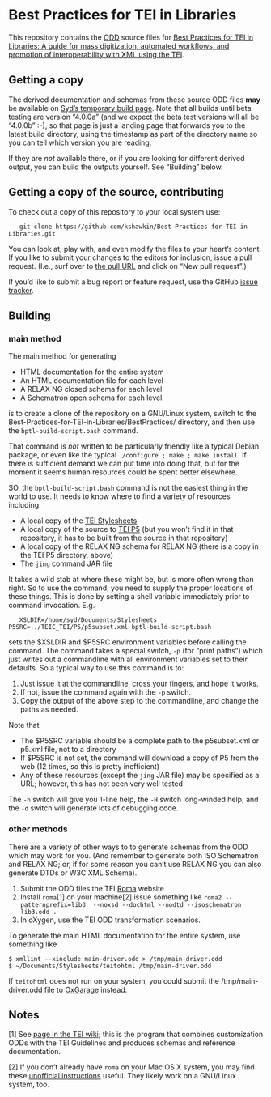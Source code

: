 # Best Practices for TEI in Libraries

This repository contains the [ODD](http://wiki.tei-c.org/index.php/ODD) source files for [Best Practices for TEI in Libraries: A guide for mass digitization, automated workflows, and promotion of interoperability with XML using the TEI](http://purl.oclc.org/NET/teiinlibraries).

## Getting a copy

The derived documentation and schemas from these source ODD files
**may** be available on [Syd’s temporary build
page](http://paramedic.wwp.neu.edu/~syd/temp/BPTL/index.html). Note
that all builds until beta testing are version “4.0.0a” (and we expect
the beta test versions will all be “4.0.0b” :-), so that page is just
a landing page that forwards you to the latest build directory, using
the timestamp as part of the directory name so you can tell which
version you are reading.

If they are _not_ available there, or if you are looking for different
derived output, you can build the outputs yourself. See “Building”
below.

## Getting a copy of the source, contributing

To check out a copy of this repository to your local system use:
```
   git clone https://github.com/kshawkin/Best-Practices-for-TEI-in-Libraries.git
```

You can look at, play with, and even modify the files to your
heart&#x2019;s content. If you like to submit your changes to the
editors for inclusion, issue a pull request. (I.e., surf over to [the
pull
URL](https://github.com/kshawkin/Best-Practices-for-TEI-in-Libraries/pulls)
and click on “New pull request”.)

If you’d like to submit a bug report or feature request, use the
GitHub [issue tracker](https://github.com/kshawkin/Best-Practices-for-TEI-in-Libraries/issues).

## Building

### main method

The main method for generating

 * HTML documentation for the entire system
 * An HTML documentation file for each level
 * A RELAX NG closed schema for each level
 * A Schematron open schema for each level

is to create a clone of the repository on a GNU/Linux system,
switch to the Best-Practices-for-TEI-in-Libraries/BestPractices/
directory, and then use the `bptl-build-script.bash` command.

That command is _not_ written to be particularly friendly like a
typical Debian package, or even like the typical `./configure ; make ;
make install`. If there is sufficient demand we can put time into
doing that, but for the moment it seems human resources could be spent
better elsewhere.

SO, the `bptl-build-script.bash` command is not the easiest thing in
the world to use. It needs to know where to find a variety of
resources including:

 * A local copy of the [TEI Stylesheets](https://github.com/TEIC/Stylesheets/)
 * A local copy of the source to [TEI P5](https://github.com/TEIC/TEI/) (but you won’t find it in that repository, it has to be built from the source in that repository)
 * A local copy of the RELAX NG schema for RELAX NG (there is a copy in the TEI P5 directory, above)
 * The `jing` command JAR file

It takes a wild stab at where these might be, but is more often wrong
than right. So to use the command, you need to supply the proper
locations of these things. This is done by setting a shell variable
immediately prior to command invocation. E.g.

```
   XSLDIR=/home/syd/Documents/Stylesheets P5SRC=../TEIC_TEI/P5/p5subset.xml bptl-build-script.bash
```

sets the $XSLDIR and $P5SRC environment variables before calling the
command. The command takes a special switch, `-p` (for “print paths”)
which just writes out a commandline with all environment variables set
to their defaults. So a typical way to use this command is to:

 1. Just issue it at the commandline, cross your fingers, and hope it works. 
 1. If not, issue the command again with the `-p` switch.
 1. Copy the output of the above step to the commandline, and change the paths as needed.

Note that

 * The $P5SRC variable should be a complete path to the p5subset.xml or p5.xml file, not to a directory
 * If $P5SRC is not set, the command will download a copy of P5 from the web (12 times, so this is pretty inefficient)
 * Any of these resources (except the `jing` JAR file) may be specified as a URL; however, this has not been very well tested

The `-h` switch will give you 1-line help, the `-H` switch long-winded
help, and the `-d` switch will generate lots of debugging code.

### other methods

There are a variety of other ways to to generate schemas from the ODD
which may work for you. (And remember to generate both ISO Schematron
and RELAX NG; or, if for some reason you can’t use RELAX NG you can
also generate DTDs or W3C XML Schema).

1. Submit the ODD files the TEI [Roma](http://www.tei-c.org/Roma/) website
1. Install `roma`[1] on your machine[2] issue something like `roma2 --patternprefix=lib3_ --noxsd --dochtml --nodtd --isoschematron lib3.odd .`
1. In oXygen, use the TEI ODD transformation scenarios.

To generate the main HTML documentation for the entire system, use something like
```
$ xmllint --xinclude main-driver.odd > /tmp/main-driver.odd
$ ~/Documents/Stylesheets/teitohtml /tmp/main-driver.odd
```
If `teitohtml` does not run on your system, you could submit the /tmp/main-driver.odd file to [OxGarage](http://www.tei-c.org/oxgarage/) instead.

Notes
-----
[1] See [page in the TEI wiki](https://wiki.tei-c.org/index.php/Roma); this is the program that combines customization ODDs with the TEI Guidelines and produces schemas and reference documentation.

[2] If you don’t already have `roma` on your Mac OS X system, you may find these [unofficial instructions](http://www.wwp.neu.edu/outreach/seminars/_current/handouts/roma_CLI_MacOS_X.html) useful. They likely work on a GNU/Linux system, too.
